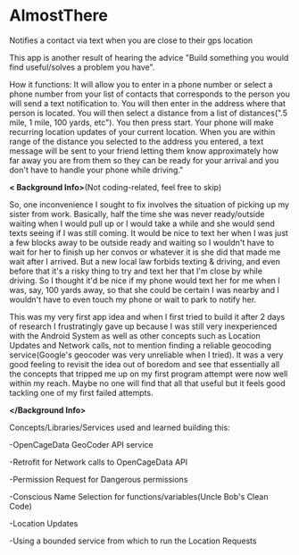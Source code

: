 # AlmostThere
Notifies a contact via text when you are close to their gps location

This app is another result of hearing the advice "Build something you would find useful/solves a problem you have".

How it functions: It will allow you to enter in a phone number or select a phone number from your list of contacts that corresponds to the person you will send a text notification to. You will then enter in the address where that person is located. You will then select a distance from a list of distances(".5 mile, 1 mile, 100 yards, etc"). You then press start. Your phone will make recurring location updates of your current location. When you are within range of the distance you selected to the address you entered, a text message will be sent to your friend letting them know approximately how far away you are from them so they can be ready for your arrival and you don't have to handle your phone while driving."

**< Background Info>**(Not coding-related, feel free to skip)

So, one inconvenience I sought to fix involves the situation of picking up my sister from work. Basically, half the time she was never ready/outside waiting when I would pull up or I would take a while and she would send texts seeing if I was still coming. It would be nice to text her when I was just a few blocks away to be outside ready and waiting so I wouldn't have to wait for her to finish up her convos or whatever it is she did that made me wait after I arrived. But a new local law forbids texting & driving, and even before that it's a risky thing to try and text her that I'm close by while driving. So I thought it'd be nice if my phone would text her for me when I was, say, 100 yards away, so that she could be certain I was nearby and I wouldn't have to even touch my phone or wait to park to notify her. 

This was my very first app idea and when I first tried to build it after 2 days of research I frustratingly gave up because I was still very inexperienced with the Android System as well as other concepts such as Location Updates and Network calls, not to mention finding a reliable geocoding service(Google's geocoder was very unreliable when I tried). It was a very good feeling to revisit the idea out of boredom and see that essentially all the concepts that tripped me up on my first program attempt were now well within my reach. Maybe no one will find that all that useful but it feels good tackling one of my first failed attempts. 

**</Background Info>**

Concepts/Libraries/Services used and learned building this:

-OpenCageData GeoCoder API service

-Retrofit for Network calls to OpenCageData API

-Permission Request for Dangerous permissions

-Conscious Name Selection for functions/variables(Uncle Bob's Clean Code)

-Location Updates 

-Using a bounded service from which to run the Location Requests
